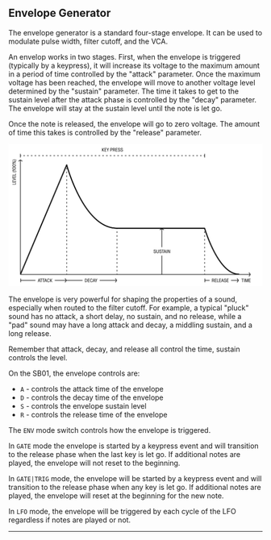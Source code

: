 ## Envelope Generator

<article>

The envelope generator is a standard four-stage envelope. It can be used to modulate pulse width, filter cutoff, and the VCA.

An envelop works in two stages. First, when the envelope is triggered (typically by a keypress), it will increase its voltage to the maximum amount in a period of time controlled by the "attack" parameter. Once the maximum voltage has been reached, the envelope will move to another voltage level determined by the "sustain" parameter. The time it takes to get to the sustain level after the attack phase is controlled by the "decay" parameter. The envelope will stay at the sustain level until the note is let go.

Once the note is released, the envelope will go to zero voltage. The amount of time this takes is controlled by the "release" parameter.

<div class="w2/3">

![FIGURE 1.3](assets/adsr.svg)

</div>

The envelope is very powerful for shaping the properties of a sound, especially when routed to the filter cutoff. For example, a typical "pluck" sound has no attack, a short delay, no sustain, and no release, while a "pad" sound may have a long attack and decay, a middling sustain, and a long release.

Remember that attack, decay, and release all control the time, sustain controls the level.

On the SB01, the envelope controls are:

- `A` - controls the attack time of the envelope
- `D` - controls the decay time of the envelope
- `S` - controls the envelope sustain level
- `R` - controls the release time of the envelope

The `ENV` mode switch controls how the envelope is triggered.

In `GATE` mode the envelope is started by a keypress event and will transition to the release phase when the last key is let go. If additional notes are played, the envelope will not reset to the beginning.

In `GATE|TRIG` mode, the envelope will be started by a keypress event and will transition to the release phase when any key is let go. If additional notes are played, the envelope will reset at the beginning for the new note.

In `LFO` mode, the envelope will be triggered by each cycle of the LFO regardless if notes are played or not.

</article>

---

